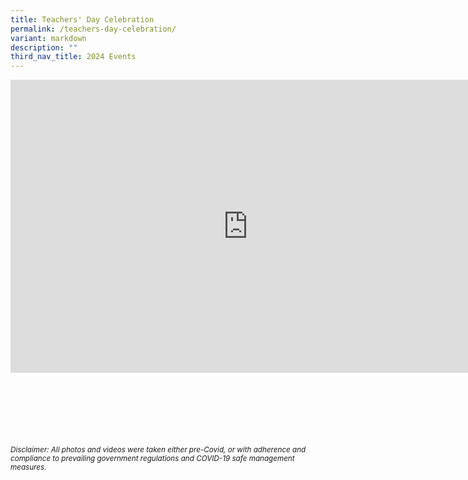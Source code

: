```yaml
---
title: Teachers' Day Celebration
permalink: /teachers-day-celebration/
variant: markdown
description: ""
third_nav_title: 2024 Events
---
```

<iframe allowfullscreen="true" height="469" width="760" frameborder="0" src="https://docs.google.com/presentation/d/1Po8WN0RaRPGhhxj9mW2OLF5mSqaTCldMCdPbR1mAces/embed?start=true&amp;loop=true&amp;delayms=3000"></iframe>



<br><br><br><br><br><br>
<sup>_Disclaimer: All photos and videos were taken either pre-Covid, or with adherence and compliance to prevailing government regulations and COVID-19 safe management measures._</sup>